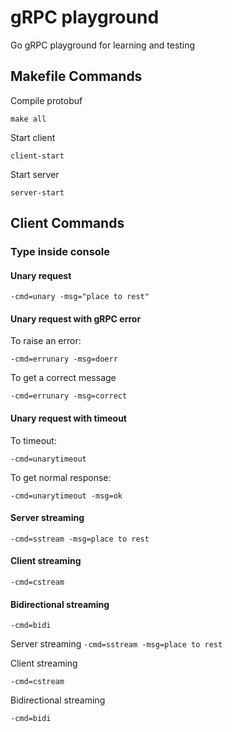 # gRPC playground

Go gRPC playground for learning and testing

## Makefile Commands

Compile protobuf

`make all`

Start client

`client-start`

Start server

`server-start`

## Client Commands

### Type inside console

#### Unary request

`-cmd=unary -msg="place to rest"`


#### Unary request with gRPC error

To raise an error:

`-cmd=errunary -msg=doerr`

To get a correct message

`-cmd=errunary -msg=correct`


#### Unary request with timeout

To timeout:

`-cmd=unarytimeout`

To get normal response:

`-cmd=unarytimeout -msg=ok`


#### Server streaming

`-cmd=sstream -msg=place to rest`


#### Client streaming

`-cmd=cstream`


#### Bidirectional streaming

`-cmd=bidi`

Server streaming
`-cmd=sstream -msg=place to rest`

Client streaming

`-cmd=cstream`

Bidirectional streaming

`-cmd=bidi`
